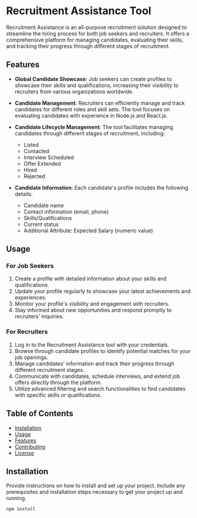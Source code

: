 # Recruitment Assistance Tool

Recruitment Assistance is an all-purpose recruitment solution designed to streamline the hiring process for both job seekers and recruiters. It offers a comprehensive platform for managing candidates, evaluating their skills, and tracking their progress through different stages of recruitment.

## Features

- **Global Candidate Showcase**: Job seekers can create profiles to showcase their skills and qualifications, increasing their visibility to recruiters from various organizations worldwide.

- **Candidate Management**: Recruiters can efficiently manage and track candidates for different roles and skill sets. The tool focuses on evaluating candidates with experience in Node.js and React.js.

- **Candidate Lifecycle Management**: The tool facilitates managing candidates through different stages of recruitment, including:
  - Listed
  - Contacted
  - Interview Scheduled
  - Offer Extended
  - Hired
  - Rejected

- **Candidate Information**: Each candidate's profile includes the following details:
  - Candidate name
  - Contact information (email, phone)
  - Skills/Qualifications
  - Current status
  - Additional Attribute: Expected Salary (numeric value)

## Usage

### For Job Seekers

1. Create a profile with detailed information about your skills and qualifications.
2. Update your profile regularly to showcase your latest achievements and experiences.
3. Monitor your profile's visibility and engagement with recruiters.
4. Stay informed about new opportunities and respond promptly to recruiters' inquiries.

### For Recruiters

1. Log in to the Recruitment Assistance tool with your credentials.
2. Browse through candidate profiles to identify potential matches for your job openings.
3. Manage candidates' information and track their progress through different recruitment stages.
4. Communicate with candidates, schedule interviews, and extend job offers directly through the platform.
5. Utilize advanced filtering and search functionalities to find candidates with specific skills or qualifications.



## Table of Contents

- [Installation](#installation)
- [Usage](#usage)
- [Features](#features)
- [Contributing](#contributing)
- [License](#license)

## Installation

Provide instructions on how to install and set up your project. Include any prerequisites and installation steps necessary to get your project up and running.

```bash
npm install
